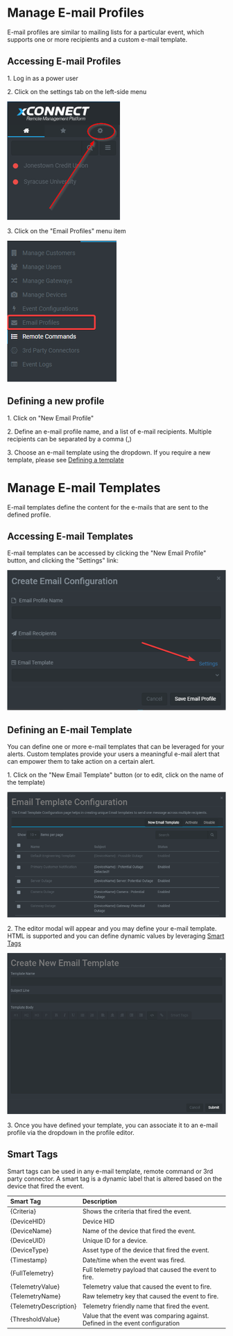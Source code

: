 # Manage E-mail Profiles
E-mail profiles are similar to mailing lists for a particular event, which supports one or more recipients and a custom e-mail template. 

## Accessing E-mail Profiles
1\. Log in as a power user

2\. Click on the settings tab on the left-side menu 

![Side Navigation](images/menu_settings.png "")

3\. Click on the "Email Profiles" menu item

![Side Navigation](images/settings_mail_profiles.png "")

## Defining a new profile
1\. Click on "New Email Profile"

2\. Define an e-mail profile name, and a list of e-mail recipients. Multiple recipients can be separated by a comma (,)

3\. Choose an e-mail template using the dropdown. If you require a new template, please see [Defining a template](#defining-an-e-mail-template)

# Manage E-mail Templates
E-mail templates define the content for the e-mails that are sent to the defined profile.

## Accessing E-mail Templates
E-mail templates can be accessed by clicking the "New Email Profile" button, and clicking the "Settings" link:

![Side Navigation](images/settings_profile_template.png "")

## Defining an E-mail Template
You can define one or more e-mail templates that can be leveraged for your alerts. Custom templates provide your users a meaningful e-mail alert that can empower them to take action on a certain alert. 

1\. Click on the "New Email Template" button (or to edit, click on the name of the template) 

![Side Navigation](images/settings_template_grid.png "")

2\. The editor modal will appear and you may define your e-mail template. HTML is supported and you can define dynamic values by leveraging [Smart Tags](#Smart_Tags)

![Side Navigation](images/settings_template_editor.png "")

3\. Once you have defined your template, you can associate it to an e-mail profile via the dropdown in the profile editor. 

## Smart Tags
Smart tags can be used in any e-mail template, remote command or 3rd party connector. A smart tag is a dynamic label that is altered based on the device that fired the event. 

| Smart Tag | Description |
|:---------|:-----------|
| {Criteria}       |  Shows the criteria that fired the event.   |
| {DeviceHID} | Device HID |
| {DeviceName} | Name of the device that fired the event. |
| {DeviceUID} | Unique ID for a device. |
| {DeviceType} | Asset type of the device that fired the event. |
| {Timestamp} | Date/time when the event was fired. |
| {FullTelemetry} | Full telemetry payload that caused the event to fire. |
| {TelemetryValue} | Telemetry value that caused the event to fire. |
| {TelemetryName} | Raw telemetry key that caused the event to fire. |
| {TelemetryDescription} | Telemetry friendly name that fired the event. |
| {ThresholdValue} | Value that the event was comparing against. Defined in the event configuration |